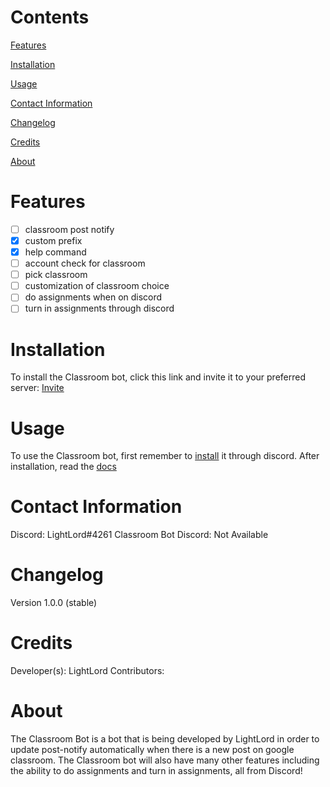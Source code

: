 # Contents
[Features](https://github.com/LightLordYT/Classroom-Discord-Bot/blob/main/README.md#features)

[Installation](https://github.com/LightLordYT/Classroom-Discord-Bot/blob/main/README.md#installation)

[Usage](https://github.com/LightLordYT/Classroom-Discord-Bot/blob/main/README.md#usage)

[Contact Information](https://github.com/LightLordYT/Classroom-Discord-Bot/blob/main/README.md#contact-information)

[Changelog](https://github.com/LightLordYT/Classroom-Discord-Bot/blob/main/README.md#changelog)

[Credits](https://github.com/LightLordYT/Classroom-Discord-Bot/blob/main/README.md#credits)

[About](https://github.com/LightLordYT/Classroom-Discord-Bot/blob/main/README.md#about)

# Features

- [ ] classroom post notify
- [x] custom prefix
- [x] help command
- [ ] account check for classroom
- [ ] pick classroom
- [ ] customization of classroom choice
- [ ] do assignments when on discord
- [ ] turn in assignments through discord

# Installation

To install the Classroom bot, click this link and invite it to your preferred server: [Invite](https://discord.com/api/oauth2/authorize?client_id=924000848453959732&permissions=8&scope=bot)

# Usage

To use the Classroom bot, first remember to [install](https://github.com/LightLordYT/Classroom-Discord-Bot/blob/main/README.md#installation) it through discord. After installation, read the [docs](https://github.com/LightLordYT/Classroom-Discord-Bot/blob/main/docs/docs.md)

# Contact Information

Discord: LightLord#4261
Classroom Bot Discord: Not Available

# Changelog

Version 1.0.0 (stable)

# Credits

Developer(s): LightLord
Contributors: 

# About

The Classroom Bot is a bot that is being developed by LightLord in order to update post-notify automatically when there is a new post on google classroom. The Classroom bot will also have many other features including the ability to do assignments and turn in assignments, all from Discord!